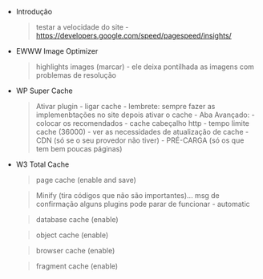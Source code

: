 - Introdução
    > testar a velocidade do site
       - https://developers.google.com/speed/pagespeed/insights/

- EWWW Image Optimizer
    > highlights images (marcar)
       - ele deixa pontilhada as imagens com problemas de resolução

- WP Super Cache
    > Ativar plugin
       - ligar cache
       - lembrete: sempre fazer as implemenbtações no site depois ativar o cache
       - Aba Avançado:
          - colocar os recomendados
          - cache cabeçalho http
          - tempo limite cache (36000)
          - ver as necessidades de atualização de cache
          - CDN (só se o seu provedor não tiver)
          - PRÉ-CARGA (só os que tem bem poucas páginas)

- W3 Total Cache
    > page cache (enable and save)

    > Minify (tira códigos que não são importantes)... msg de confirmação alguns plugins pode parar de funcionar
       - automatic
    
    > database cache (enable)

    > object cache (enable)

    > browser cache (enable)

    > fragment cache (enable)
